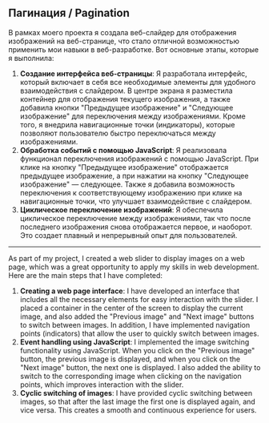 ## Пагинация / Pagination

В рамках моего проекта я создала веб-слайдер для отображения изображений на веб-странице, что стало отличной возможностью применить мои навыки в веб-разработке. Вот основные этапы, которые я выполнила:
1. **Создание интерфейса веб-страницы**: Я разработала интерфейс, который включает в себя все необходимые элементы для удобного взаимодействия с слайдером. В центре экрана я разместила контейнер для отображения текущего изображения, а также добавила кнопки "Предыдущее изображение" и "Следующее изображение" для переключения между изображениями. Кроме того, я внедрила навигационные точки (индикаторы), которые позволяют пользователю быстро переключаться между изображениями.
2. **Обработка событий с помощью JavaScript**: Я реализовала функционал переключения изображений с помощью JavaScript. При клике на кнопку "Предыдущее изображение" отображается предыдущее изображение, а при нажатии на кнопку "Следующее изображение" — следующее. Также я добавила возможность переключения к соответствующему изображению при клике на навигационные точки, что улучшает взаимодействие с слайдером.
3. **Циклическое переключение изображений**: Я обеспечила циклическое переключение между изображениями, так что после последнего изображения снова отображается первое, и наоборот. Это создает плавный и непрерывный опыт для пользователей.


-----------------------------------------------------------------------------------------------------------------------------------------

As part of my project, I created a web slider to display images on a web page, which was a great opportunity to apply my skills in web development. Here are the main steps that I have completed:
1. **Creating a web page interface**: I have developed an interface that includes all the necessary elements for easy interaction with the slider. I placed a container in the center of the screen to display the current image, and also added the "Previous image" and "Next image" buttons to switch between images. In addition, I have implemented navigation points (indicators) that allow the user to quickly switch between images.
2. **Event handling using JavaScript**: I implemented the image switching functionality using JavaScript. When you click on the "Previous image" button, the previous image is displayed, and when you click on the "Next image" button, the next one is displayed. I also added the ability to switch to the corresponding image when clicking on the navigation points, which improves interaction with the slider.
3. **Cyclic switching of images**: I have provided cyclic switching between images, so that after the last image the first one is displayed again, and vice versa. This creates a smooth and continuous experience for users.